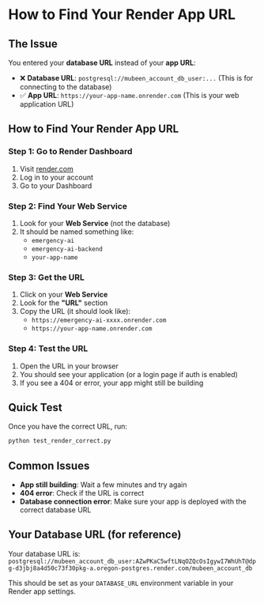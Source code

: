 # How to Find Your Render App URL

## The Issue
You entered your **database URL** instead of your **app URL**:
- ❌ **Database URL**: `postgresql://mubeen_account_db_user:...` (This is for connecting to the database)
- ✅ **App URL**: `https://your-app-name.onrender.com` (This is your web application URL)

## How to Find Your Render App URL

### Step 1: Go to Render Dashboard
1. Visit [render.com](https://render.com)
2. Log in to your account
3. Go to your Dashboard

### Step 2: Find Your Web Service
1. Look for your **Web Service** (not the database)
2. It should be named something like:
   - `emergency-ai`
   - `emergency-ai-backend`
   - `your-app-name`

### Step 3: Get the URL
1. Click on your **Web Service**
2. Look for the **"URL"** section
3. Copy the URL (it should look like):
   - `https://emergency-ai-xxxx.onrender.com`
   - `https://your-app-name.onrender.com`

### Step 4: Test the URL
1. Open the URL in your browser
2. You should see your application (or a login page if auth is enabled)
3. If you see a 404 or error, your app might still be building

## Quick Test
Once you have the correct URL, run:
```bash
python test_render_correct.py
```

## Common Issues
- **App still building**: Wait a few minutes and try again
- **404 error**: Check if the URL is correct
- **Database connection error**: Make sure your app is deployed with the correct database URL

## Your Database URL (for reference)
Your database URL is: `postgresql://mubeen_account_db_user:AZwPKaC5wftLNqOZQcOsIgywI7WhUhT@dpg-d3jbj8a4d50c73f30pkg-a.oregon-postgres.render.com/mubeen_account_db`

This should be set as your `DATABASE_URL` environment variable in your Render app settings.

